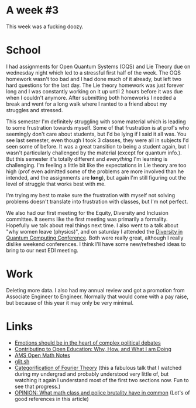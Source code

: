 # A week #3

This week was a fucking doozy.

# School

I had assignments for Open Quantum Systems (OQS) and Lie Theory due on wednesday night which led to a stressful first half of the week. The OQS homework wasn't too bad and I had done much of it already, but left two hard questions for the last day. The Lie theory homework was just forever long and I was constantly working on it up until 2 hours before it was due when I couldn't anymore. After submitting both homeworks I needed a break and went for a long walk where I ranted to a friend about my struggles and stressed.

This semester I'm definitely struggling with some material which is leading to some frustration towards myself. Some of that frustration is at prof's who seemingly don't care about students, but I'd be lying if I said it all was. You see last semester, even though I took 3 classes, they were all in subjects I'd seen some of before. It was a great transition to being a student again, but I wasn't particularly challenged by the material (except for quantum info.). But this semester it's totally different and _everything_ I'm learning is challenging. I'm feeling a little bit like the expectations in Lie theory are too high (prof even admitted some of the problems are more involved than he intended, and the assignments are **long**), but again I'm still figuring out the level of struggle that works best with me.

I'm trying my best to make sure the frustration with myself not solving problems doesn't translate into frustration with classes, but I'm not perfect.

We also had our first meeting for the Equity, Diversity and Inclusion committee. It seems like the first meeting was primarily a formality. Hopefully we talk about real things next time. I also went to a talk about "why women leave (physics)", and on saturday I attended the [Diversity in Quantum Computing Conference](https://www.qubitbyqubit.org/conference). Both were really great, although I really dislike weekend conferences. I think I'll have some new/refreshed ideas to bring to our next EDI meeting.

# Work

Deleting more data. I also had my annual review and got a promotion from Associate Engineer to Engineer. Normally that would come with a pay raise, but because of this year it may only be very minimal.

# Links

- [Emotions should be in the heart of complex political debates](https://psyche.co/ideas/emotions-should-be-in-the-heart-of-complex-political-debates)
- [Contributing to Open Education: Why, How, and What I am Doing](https://www.ams.org/journals/notices/202103/rnoti-p367.html)
- [AMS Open Math Notes](https://www.ams.org/open-math-notes)
- [glit.sh](https://glit.sh/)
- [Categorification of Fourier Theory](https://vid.mint.lgbt/watch?v=w3f8KEcv4RE) (this a fabulous talk that I watched during my undergrad and probably understood very little of, but watching it again I understand most of the first two sections now. Fun to see that progress.)
- [OPINION: What math class and police brutality have in common](https://hechingerreport.org/opinion-what-math-class-and-police-brutality-have-in-common/) (Lot's of good references in this article)
